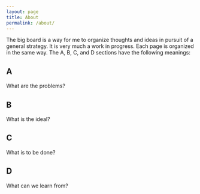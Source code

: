 ```yaml
---
layout: page
title: About
permalink: /about/
---
```


The big board is a way for me to organize thoughts and ideas in pursuit of a general strategy. It is very much a work in progress. Each page is organized in the same way. The A, B, C, and D sections have the following meanings:

<div class="post-content e-content" itemprop="articleBody">
    <h2 id="a">A</h2>

<p>What are the problems?</p>

<h2 id="b">B</h2>

<p>What is the ideal?</p>

<h2 id="c">C</h2>

<p>What is to be done?</p>

<h2 id="d">D</h2>

<p>What can we learn from?</p>

  </div>

